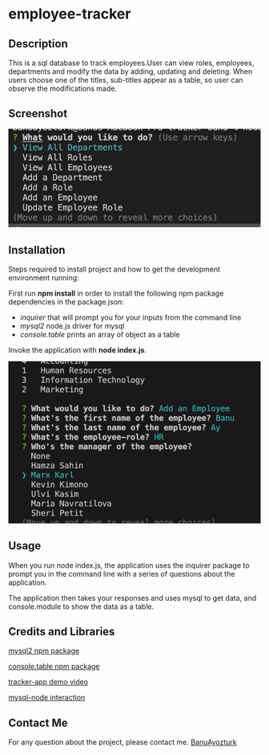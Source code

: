 # employee-tracker

## Description

This is a sql database to track employees.User can view roles, employees, departments and modify the data by adding, updating and deleting. When users choose one of the titles, sub-titles appear as a table, so user can observe the modifications made.

## Screenshot

![app-image](./images/screenshot.png)

## Installation 

Steps required to install project and how to get the development environment running:

First run **npm install** in order to install the following npm package dependencies in the package.json:

- <i>inquirer</i> that will prompt you for your inputs from the command line
- <i>mysql2</i> node.js driver for mysql
- <i>console.table</i> prints an array of object as a table

Invoke the application with **node index.js**.

![walkthrough](./images/screenrecording.gif)

## Usage

When you run node index.js, the application uses the inquirer package to prompt you in the command line with a series of questions about  the application.

The application then takes your responses and uses mysql to get data, and console.module  to show the data as a table.

## Credits and Libraries

 [mysql2 npm package](https://www.npmjs.com/package/mysql2)

 [console.table npm package](https://www.npmjs.com/package/console.table)

 [tracker-app demo video](https://www.youtube.com/watch?v=NAG29V9oLpM)

 [mysql-node interaction](https://www.w3schools.com/nodejs/nodejs_mysql_create_db.asp)


 ## Contact Me
For any question about the project, please contact me.
[BanuAyozturk](mailto:bnyksl@gmail.com)




